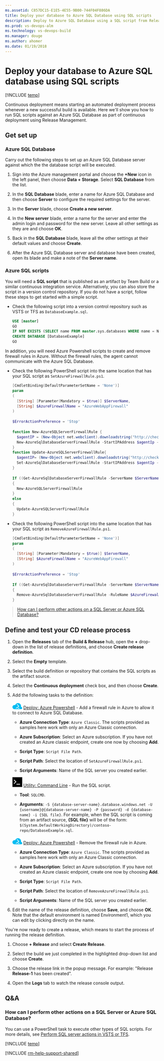 ```yaml
---
ms.assetid: C857DC15-E1E5-4E55-9B00-744F04F886DA
title: Deploy your database to Azure SQL Database using SQL scripts
description: Deploy to Azure SQL Database using a SQL script from Release Management in VSTS or TFS
ms.prod: vs-devops-alm
ms.technology: vs-devops-build
ms.manager: douge
ms.author: ahomer
ms.date: 01/19/2018
---
```


# Deploy your database to Azure SQL database using SQL scripts

[!INCLUDE [temp](../../_shared/version-rm-dev14.md)]

Continuous deployment means starting an automated deployment process whenever a new successful build is available.
Here we'll show you how to run SQL scripts against an Azure SQL Database as part of continuous deployment using Release Management.

## Get set up

### Azure SQL Database

Carry out the following steps to set up an Azure SQL Database server against which the
the database script will be executed.

1. Sign into the Azure management portal and choose
   the **+New** icon in the left panel, then choose
   **Data + Storage**. Select **SQL Database** from the
   list.

1. In the **SQL Database** blade, enter a name for
   Azure SQL Database and then
   choose **Server** to configure the required settings
   for the server.

1. In the **Server** blade, choose **Create a new server**.

1. In the **New server** blade, enter a name for the
   server and enter the admin
   login and password for the new server.
   Leave all other settings as they are and choose **OK**.  

1. Back in the **SQL Database** blade, leave all the
   other settings at their default values and choose
   **Create**.

1. After the Azure SQL Database server and database
   have been created, open its blade and make a note
   of the **Server name**.

### Azure SQL scripts

You will need a **SQL script** that is published as an artifact by Team Build or a similar continuous integration service. Alternatively, you can also store the script in a version control repository. If you do not have a script, follow these steps to get started with a simple script.

* Check the following script into a version control repository such as VSTS or TFS as `DatabaseExample.sql`.

  ```sql
  USE [master]
  GO
  IF NOT EXISTS (SELECT name FROM master.sys.databases WHERE name = N'DatabaseExample')
  CREATE DATABASE [DatabaseExample]
  GO
  ```

In addition, you will need Azure Powershell scripts to create and remove firewall rules in Azure. Without the firewall rules, the agent cannot communicate with the Azure SQL Database.

* Check the following PowerShell script into the same location that has your SQL script as `SetAzureFirewallRule.ps1`.

  ```powershell
  [CmdletBinding(DefaultParameterSetName = 'None')]
  param
  (
    [String] [Parameter(Mandatory = $true)] $ServerName,
  	[String] $AzureFirewallName = "AzureWebAppFirewall"
  )

  $ErrorActionPreference = 'Stop'

  function New-AzureSQLServerFirewallRule {
    $agentIP = (New-Object net.webclient).downloadstring("http://checkip.dyndns.com") -replace "[^\d\.]"
    New-AzureSqlDatabaseServerFirewallRule -StartIPAddress $agentIp -EndIPAddress $agentIp -RuleName $AzureFirewallName -ServerName $ServerName
  }
  function Update-AzureSQLServerFirewallRule{
    $agentIP= (New-Object net.webclient).downloadstring("http://checkip.dyndns.com") -replace "[^\d\.]"
    Set-AzureSqlDatabaseServerFirewallRule -StartIPAddress $agentIp -EndIPAddress $agentIp -RuleName $AzureFirewallName -ServerName $ServerName
  }

  If ((Get-AzureSqlDatabaseServerFirewallRule -ServerName $ServerName -RuleName $AzureFirewallName -ErrorAction SilentlyContinue) -eq $null)
  {
    New-AzureSQLServerFirewallRule
  }
  else
  {
    Update-AzureSQLServerFirewallRule
  }
  ```

* Check the following PowerShell script into the same location that has your SQL script as `RemoveAzureFirewallRule.ps1`.

  ```powershell
  [CmdletBinding(DefaultParameterSetName = 'None')]
  param
  (
    [String] [Parameter(Mandatory = $true)] $ServerName,
  	[String] $AzureFirewallName = "AzureWebAppFirewall"
  )

  $ErrorActionPreference = 'Stop'

  If ((Get-AzureSqlDatabaseServerFirewallRule -ServerName $ServerName -RuleName $AzureFirewallName -ErrorAction SilentlyContinue))
  {
    Remove-AzureSqlDatabaseServerFirewallRule -RuleName $AzureFirewallName -ServerName $ServerName
  }
  ```

> [How can I perform other actions on a SQL Server or Azure SQL Database?](sql-server-actions.md)

## Define and test your CD release process

1. Open the **Releases** tab of the **Build &amp; Release** hub, open the **+** drop-down
   in the list of release definitions, and choose **Create release definition**.

1. Select the **Empty** template. 

1. Select the build definition or repository that contains the SQL scripts as the artifact source.

1. Select the **Continuous deployment** check box, and then choose **Create**.

1. Add the following tasks to the definition:

   ![Azure Powershell](../../tasks/deploy/_img/azure-powershell-icon.png) [Deploy: Azure Powershell](../../tasks/deploy/azure-powershell.md) - Add a firewall rule in Azure to allow it to connect to Azure SQL Database.
   
   - **Azure Connection Type**: `Azure Classic`. The scripts provided as samples here work with only an Azure Classic connection.
   
   - **Azure Subscription**: Select an Azure subscription. If you have not created an Azure classic endpoint, create one now by choosing **Add**.
   
   - **Script Type**: `Script File Path`.
   
   - **Script Path**: Select the location of `SetAzureFirewallRule.ps1`.
   
   - **Script Arguments**: Name of the SQL server you created earlier.<p />
   
   ![Command Line](../../tasks/utility/_img/command-line.png) [Utility: Command Line](../../tasks/utility/command-line.md) - Run the SQL script.
   
   - **Tool**: `SQLCMD`.
   
   - **Arguments**: `-S {database-server-name}.database.windows.net -U {username}@{database-server-name} -P {password} -d {database-name} -i {SQL file}`. For example, when the SQL script is coming from an artifact source, **{SQL file}** will be of the form: `$(System.DefaultWorkingDirectory)/contoso-repo/DatabaseExample.sql`.<p />
   
   ![Azure Powershell](../../tasks/deploy/_img/azure-powershell-icon.png) [Deploy: Azure Powershell](../../tasks/deploy/azure-powershell.md) - Remove the firewall rule in Azure.
   
   - **Azure Connection Type**: `Azure Classic`. The scripts provided as samples here work with only an Azure Classic connection.
   
   - **Azure Subscription**: Select an Azure subscription. If you have not created an Azure classic endpoint, create one now by choosing **Add**.
   
   - **Script Type**: `Script File Path`.
   
   - **Script Path**: Select the location of `RemoveAzureFirewallRule.ps1`.
   
   - **Script Arguments**: Name of the SQL server you created earlier.<p />

1. Edit the name of the release definition, choose **Save**, and choose **OK**.
   Note that the default environment is named Environment1, which you can edit by clicking directly on the name.

You're now ready to create a release, which means to start the process of running the release definition.

1. Choose **+ Release** and select **Create Release**.

1. Select the build we just completed in the highlighted drop-down list and choose **Create**.

1. Choose the release link in the popup message. For example: "Release **Release-1** has been created".

1. Open the **Logs** tab to watch the release console output.

## Q&A

<!-- BEGINSECTION class="md-qanda" -->

### How can I perform other actions on a SQL Server or Azure SQL Database?

You can use a PowerShell task to execute other types of SQL scripts.
For more details, see [Perform SQL server actions in VSTS or TFS](sql-server-actions.md).

[!INCLUDE [temp](../../_shared/qa-versions.md)]

<!-- ENDSECTION -->

[!INCLUDE [rm-help-support-shared](../../_shared/rm-help-support-shared.md)]

